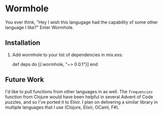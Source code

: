 # Wormhole

You ever think, "Hey I wish this langugage had the capability of some other language I like?" Enter Wormhole.

## Installation

  1. Add wormhole to your list of dependencies in mix.exs:

        def deps do
          [{:wormhole, "~> 0.0.1"}]
        end

## Future Work
  I'd like to pull functions from other languages in as well. The `frequencies` function from Clojure
  would have been helpful in several Advent of Code puzzles, and so I've ported it to Elixir. I plan
  on delivering a similar library in multiple languages that I use (Clojure, Elixir, OCaml, F#).